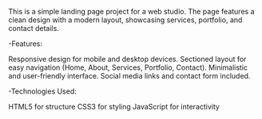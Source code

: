This is a simple landing page project for a web studio. The page features a clean design with a modern layout, showcasing services, portfolio, and contact details.

-Features:

Responsive design for mobile and desktop devices.
Sectioned layout for easy navigation (Home, About, Services, Portfolio, Contact).
Minimalistic and user-friendly interface.
Social media links and contact form included.

-Technologies Used:

HTML5 for structure
CSS3 for styling
JavaScript for interactivity
